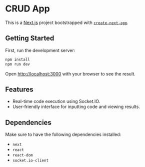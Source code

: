 # CRUD App

This is a [Next.js](https://nextjs.org) project bootstrapped with [`create-next-app`](https://nextjs.org/docs/app/api-reference/cli/create-next-app).

## Getting Started

First, run the development server:

```bash
npm install
npm run dev
```

Open [http://localhost:3000](http://localhost:3000) with your browser to see the result.

## Features

- Real-time code execution using Socket.IO.
- User-friendly interface for inputting code and viewing results.

## Dependencies

Make sure to have the following dependencies installed:

- `next`
- `react`
- `react-dom`
- `socket.io-client`
